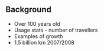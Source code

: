 <section data-state="old_coach">
  <div class="pic_bg" id="old_coach">
    <h2>Background</h2>
      <ul>
        <li>Over 100 years old</li>
        <li>Usage stats - number of travellers</li>
        <li>Examples of growth</li>
        <li>1.5 billion km 2007/2008</li>
      </ul>
  </div>
</section>

